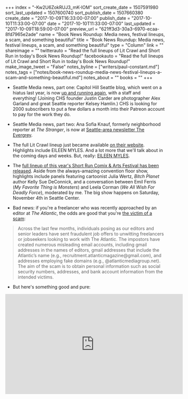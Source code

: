 +++
index = "-Kw2U6ZokRUJ3_mK-IOM"
sort_create_date = 1507591980
sort_last_updated = 1507600740
sort_publish_date = 1507660380
create_date = "2017-10-09T16:33:00-07:00"
publish_date = "2017-10-10T11:33:00-07:00"
date = "2017-10-10T11:33:00-07:00"
last_updated = "2017-10-09T18:59:00-07:00"
preview_url = "621ff3d3-30a3-6970-ecaa-8fd7965e2ade"
name = "Book News Roundup: Media news, festival lineups, a scam, and something beautiful"
title = "Book News Roundup: Media news, festival lineups, a scam, and something beautiful"
type = "Column"
link = ""
shareimage = ""
twitterauto = "Read the full lineups of Lit Crawl and Short Run in today's Book News Roundup!"
facebookauto = "Read the full lineups of Lit Crawl and Short Run in today's Book News Roundup!"
make_image_tweet = "False"
notes_byline = ["writers/paul-constant.md"]
notes_tags = ["notes/book-news-roundup-media-news-festival-lineups-a-scam-and-something-beautiful.md"]
notes_about = ""
books = ""
+++
* Seattle Media news, part one: Capitol Hill Seattle blog, which went on a hiatus last year, is now [up and running again](http://www.capitolhillseattle.com/2017/10/chs-sabbatical-were-back/), with a staff and everything! (Joining CHS founder Justin Carder are photographer Alex Garland and great Seattle reporter Kelsey Hamlin.) CHS is looking for 2000 subscribers to put a few dollars a month into their Patreon account to pay for the work they do.

* Seattle Media news, part two: Ana Sofia Knauf, formerly neighborhood reporter at *The Stranger*, is now at [Seattle-area newsletter The Evergrey](https://theevergrey.com/5201-2/).

* The full Lit Crawl lineup just became available [on their website](http://litcrawl.org/seattle/2017-schedule). Highlights include EILEEN MYLES. And a lot more that we'll talk about in the coming days and weeks. But, really: [EILEEN MYLES](http://www.seattlereviewofbooks.com/reviews/sorry-eileen-myles/).

* The [full lineup of this year's Short Run Comix & Arts Festival has been released](http://shortrun.org/full-festival-schedule-nov-2nd-5th/). Aside from the always-amazing convention floor show, highlights include panels featuring cartoonist Julia Wertz, *Bitch Planet* author Kelly Sue DeConnick, and a conversation between Emil Ferris (*My Favorite Thing is Monsters*) and Leela Corman (*We All Wish For Deadly Force*), moderated by me. The big show happens on Saturday, November 4th in Seattle Center.

* Bad news: if you're a freelancer who was recently approached by an editor at *The Atlantic*, the odds are good that you're [the victim of a scam](https://www.theatlantic.com/press-releases/archive/2017/10/statement-from-atlantic-media-general-counsel-aretae-wyler-on-scam-using-the-atlantic-names/542151/?utm_source=twb):

<blockquote>Across the last few months, individuals posing as our editors and senior leaders have sent fraudulent job offers to unwitting freelancers or jobseekers looking to work with The Atlantic. The impostors have created numerous misleading email accounts, including gmail addresses in the names of editors, gmail addresses that include the Atlantic’s name (e.g., recruitment.atlanticmagazine@gmail.com), and addresses employing fake domains (e.g., @atlanticmediagroup.net).  The aim of the scam is to obtain personal information such as social security numbers, addresses, and bank account information from the intended victims. </blockquote>

* But here's something good and pure:

<iframe width="560" height="315" src="https://www.youtube.com/embed/0s8oYNL1M-A?rel=0" frameborder="0" allowfullscreen></iframe>